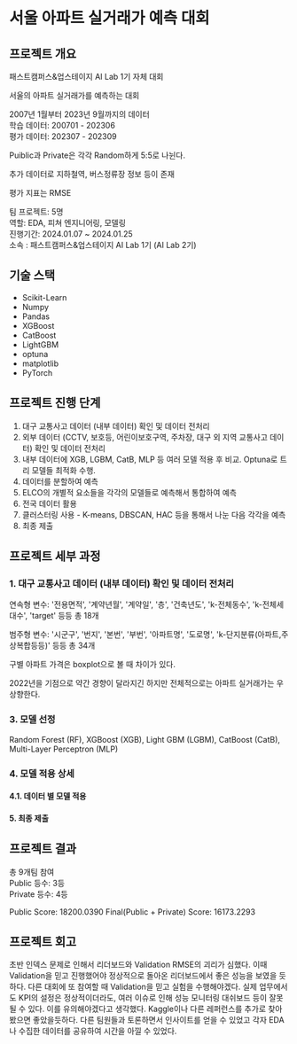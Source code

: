 # 서울 아파트 실거래가 예측 대회  
## 프로젝트 개요
패스트캠퍼스&업스테이지 AI Lab 1기 자체 대회  

서울의 아파트 실거래가를 예측하는 대회  

2007년 1월부터 2023년 9월까지의 데이터  
학습 데이터: 200701 - 202306  
평가 데이터: 202307 - 202309  

Puiblic과 Private은 각각 Random하게 5:5로 나뉜다.

추가 데이터로 지하철역, 버스정류장 정보 등이 존재  

평가 지표는 RMSE  

팀 프로젝트: 5명   
역할: EDA, 피쳐 엔지니어링, 모델링  
진행기간: 2024.01.07 ~ 2024.01.25  
소속 : 패스트캠퍼스&업스테이지 AI Lab 1기 (AI Lab 2기)  


## 기술 스택
+ Scikit-Learn
+ Numpy
+ Pandas
+ XGBoost
+ CatBoost
+ LightGBM
+ optuna
+ matplotlib
+ PyTorch  


## 프로젝트 진행 단계  
1. 대구 교통사고 데이터 (내부 데이터) 확인 및 데이터 전처리    
2. 외부 데이터 (CCTV, 보호등, 어린이보호구역, 주차장, 대구 외 지역 교통사고 데이터) 확인 및 데이터 전처리  
3. 내부 데이터에 XGB, LGBM, CatB, MLP 등 여러 모델 적용 후 비교. Optuna로 트리 모델들 최적화 수행.  
4. 데이터를 분할하여 예측  
5. ELCO의 개별적 요소들을 각각의 모델들로 예측해서 통합하여 예측  
6. 전국 데이터 활용  
7. 클러스터링 사용 - K-means, DBSCAN, HAC 등을 통해서 나눈 다음 각각을 예측  
8. 최종 제출    

## 프로젝트 세부 과정  
### 1. 대구 교통사고 데이터 (내부 데이터) 확인 및 데이터 전처리  
연속형 변수: '전용면적', '계약년월', '계약일', '층', '건축년도', 'k-전체동수', 'k-전체세대수', 'target' 등등 총 18개  

범주형 변수: '시군구', '번지', '본번', '부번', '아파트명', '도로명', 'k-단지분류(아파트,주상복합등등)' 등등 총 34개  

구별 아파트 가격은 boxplot으로 볼 때 차이가 있다.  

2022년을 기점으로 약간 경향이 달라지긴 하지만 전체적으로는 아파트 실거래가는 우상향한다.  



### 3. 모델 선정  

Random Forest (RF), XGBoost (XGB), Light GBM (LGBM), CatBoost (CatB), Multi-Layer Perceptron (MLP)



### 4. 모델 적용 상세  
#### 4.1. 데이터 별 모델 적용  



#### 5. 최종 제출   
 


## 프로젝트 결과  
총 9개팀 참여  
Public 등수: 3등  
Private 등수: 4등  

Public Score: 18200.0390
Final(Public + Private) Score: 16173.2293

## 프로젝트 회고  
초반 인덱스 문제로 인해서 리더보드와 Validation RMSE의 괴리가 심했다. 이때 Validation을 믿고 진행했어야 정상적으로 돌아온 리더보드에서 좋은 성능을 보였을 듯 하다. 다른 대회에 또 참여할 때 Validation을 믿고 실험을 수행해야겠다.
실제 업무에서도 KPI의 설정은 정상적이더라도, 여러 이슈로 인해 성능 모니터링 대쉬보드 등이 잘못될 수 있다. 이를 유의해야겠다고 생각했다.
Kaggle이나 다른 레퍼런스를 추가로 찾아봤으면 좋았을듯하다.
다른 팀원들과 토론하면서 인사이트를 얻을 수 있었고 각자 EDA나 수집한 데이터를 공유하여 시간을 아낄 수 있었다.
